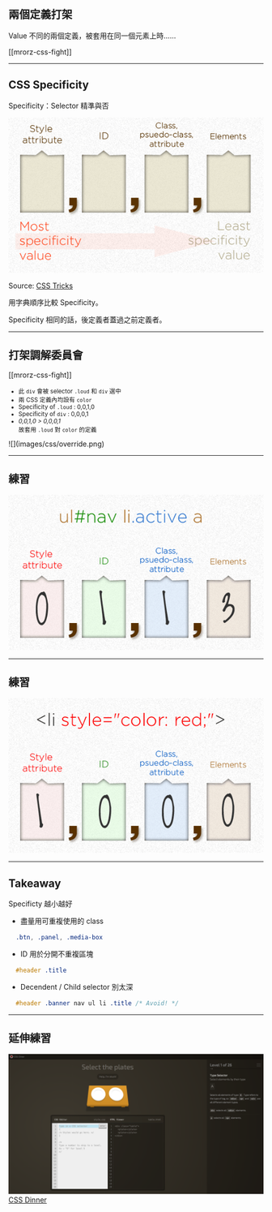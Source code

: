 兩個定義打架
----------

Value 不同的兩個定義，被套用在同一個元素上時……

[[mrorz-css-fight]]

---

CSS Specificity
---------------

Specificity：Selector 精準與否

![Specificity](images/css/specificity-calculationbase.png)

Source: [CSS Tricks](http://css-tricks.com/specifics-on-css-specificity/)

用字典順序比較 Specificity。

Specificity 相同的話，後定義者蓋過之前定義者。

---

打架調解委員會
--------
[[mrorz-css-fight]]

<div class="row">

  <div class="span3">
    <small>
      <ul>
        <li class="fragment">此 <code>div</code> 會被 selector <code>.loud</code> 和 <code>div</code> 選中</li>
        <li class="fragment">兩 CSS 定義內均設有 <code>color</code></li>
        <li class="fragment">Specificity of <code>.loud</code> : 0,0,1,0</li>
        <li class="fragment">Specificity of <code>div</code> : 0,0,0,1</li>
        <li class="fragment"><em>0,0,1,0 > 0,0,0,1</em><br>故套用 <code>.loud</code> 對 <code>color</code> 的定義</li>
      </ul>
    </small>
  </div>

  <div class="span3 fragment">![](images/css/override.png)</div>

</div>

---

練習
----

![](images/css/cssspecificity-calc-1.png)

---

練習
----
![](images/css/cssspecificity-calc-4.png)

---

Takeaway
--------

Specificty 越小越好

* 盡量用可重複使用的 class
```CSS
  .btn, .panel, .media-box
```
* ID 用於分開不重複區塊
```CSS
  #header .title
```
* Decendent / Child selector 別太深
```CSS
  #header .banner nav ul li .title /* Avoid! */
```

---

延伸練習
-------

![CSS Dinner](/images/css/dinner.png)
[CSS Dinner](http://flukeout.github.io/)